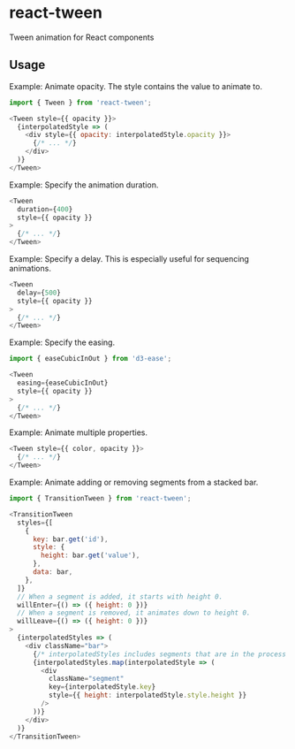 react-tween
===
Tween animation for React components

Usage
---

Example: Animate opacity. The style contains the value to animate to.

```javascript
import { Tween } from 'react-tween';

<Tween style={{ opacity }}>
  {interpolatedStyle => (
    <div style={{ opacity: interpolatedStyle.opacity }}>
      {/* ... */}
    </div>
  )}
</Tween>
```

Example: Specify the animation duration.

```javascript
<Tween
  duration={400}
  style={{ opacity }}
>
  {/* ... */}
</Tween>
```

Example: Specify a delay. This is especially useful for sequencing animations.

```javascript
<Tween
  delay={500}
  style={{ opacity }}
>
  {/* ... */}
</Tween>
```

Example: Specify the easing.

```javascript
import { easeCubicInOut } from 'd3-ease';

<Tween
  easing={easeCubicInOut}
  style={{ opacity }}
>
  {/* ... */}
</Tween>
```

Example: Animate multiple properties.

```javascript
<Tween style={{ color, opacity }}>
  {/* ... */}
</Tween>
```

Example: Animate adding or removing segments from a stacked bar.

```javascript
import { TransitionTween } from 'react-tween';

<TransitionTween
  styles={[
    {
      key: bar.get('id'),
      style: {
        height: bar.get('value'),
      },
      data: bar,
    },
  ]}
  // When a segment is added, it starts with height 0.
  willEnter={() => ({ height: 0 })}
  // When a segment is removed, it animates down to height 0.
  willLeave={() => ({ height: 0 })}
>
  {interpolatedStyles => (
    <div className="bar">
      {/* interpolatedStyles includes segments that are in the process of being added and removed. */}
      {interpolatedStyles.map(interpolatedStyle => (
        <div
          className="segment"
          key={interpolatedStyle.key}
          style={{ height: interpolatedStyle.style.height }}
        />
      ))}
    </div>
  )}
</TransitionTween>
```
